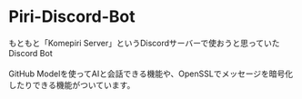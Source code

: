 # Piri-Discord-Bot
もともと「Komepiri Server」というDiscordサーバーで使おうと思っていたDiscord Bot<br>
<br>
GitHub Modelを使ってAIと会話できる機能や、OpenSSLでメッセージを暗号化したりできる機能がついています。
